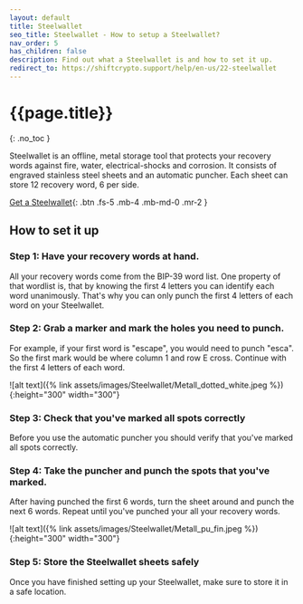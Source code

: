 ```yaml
---
layout: default
title: Steelwallet
seo_title: Steelwallet - How to setup a Steelwallet?
nav_order: 5
has_children: false
description: Find out what a Steelwallet is and how to set it up.
redirect_to: https://shiftcrypto.support/help/en-us/22-steelwallet
---
```


# {{page.title}}
{: .no_toc }

Steelwallet is an offline, metal storage tool that protects your recovery words against fire, water, electrical-shocks and corrosion.
It consists of engraved stainless steel sheets and an automatic puncher.
Each sheet can store 12 recovery word, 6 per side.

[Get a Steelwallet](https://shiftcrypto.shop/en/products/steelwallet-13/){: .btn .fs-5 .mb-4 .mb-md-0 .mr-2 }

## How to set it up
### Step 1: Have your recovery words at hand.

All your recovery words come from the BIP-39 word list. One property of that wordlist is, that by knowing the first 4 letters you can identify each word unanimously. That's why you can only punch the first 4 letters of each word on your Steelwallet.

### Step 2: Grab a marker and mark the holes you need to punch.

For example, if your first word is "escape", you would need to punch "esca".
So the first mark would be where column 1 and row E cross. Continue with the first 4 letters of each word.

![alt text]({% link assets/images/Steelwallet/Metall_dotted_white.jpeg %}){:height="300" width="300"}

### Step 3: Check that you've marked all spots correctly

Before you use the automatic puncher you should verify that you've marked all spots correctly.

### Step 4: Take the puncher and punch the spots that you've marked.

After having punched the first 6 words, turn the sheet around and punch the next 6 words. Repeat until you've punched your all your recovery words.

![alt text]({% link assets/images/Steelwallet/Metall_pu_fin.jpeg %}){:height="300" width="300"}

### Step 5: Store the Steelwallet sheets safely

Once you have finished setting up your Steelwallet, make sure to store it in a safe location.

